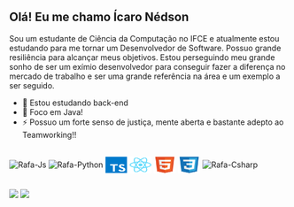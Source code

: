 ## Olá! Eu me chamo Ícaro Nédson ##

Sou um estudante de Ciência da Computação no IFCE e atualmente estou estudando para me tornar um Desenvolvedor de Software. 
Possuo grande resiliência para alcançar meus objetivos. Estou perseguindo meu grande sonho de ser um exímio desenvolvedor 
para conseguir fazer a diferença no mercado de trabalho e ser uma grande referência na área e um exemplo a ser seguido.

- 🔭 Estou estudando back-end
- 🌱 Foco em Java!
- ⚡ Possuo um forte senso de justiça, mente aberta e bastante adepto ao Teamworking!! 

<div style="display: inline_block"><br>
  <img align="center" alt="Rafa-Js" height="30" width="40" src="https://cdn.jsdelivr.net/gh/devicons/devicon/icons/java/java-original.svg">
  <img align="center" alt="Rafa-Python" height="30" width="40" src="https://cdn.jsdelivr.net/gh/devicons/devicon/icons/spring/spring-original.svg">  
  <img align="center" alt="Rafa-Ts" height="30" width="40" src="https://raw.githubusercontent.com/devicons/devicon/master/icons/typescript/typescript-plain.svg">
  <img align="center" alt="Rafa-React" height="30" width="40" src="https://raw.githubusercontent.com/devicons/devicon/master/icons/react/react-original.svg">
  <img align="center" alt="Rafa-HTML" height="30" width="40" src="https://raw.githubusercontent.com/devicons/devicon/master/icons/html5/html5-original.svg">
  <img align="center" alt="Rafa-CSS" height="30" width="40" src="https://raw.githubusercontent.com/devicons/devicon/master/icons/css3/css3-original.svg">
  <img align="center" alt="Rafa-Csharp" height="30" width="40" src="https://cdn.jsdelivr.net/gh/devicons/devicon/icons/postgresql/postgresql-original.svg">
</div>

##
    
<div>
  <a href = "mailto:icaronedson54@gmail.com"><img src="https://img.shields.io/badge/-Gmail-%23333?style=for-the-badge&logo=gmail&logoColor=white" target="_blank"></a>
  <a href="https://www.linkedin.com/in/nedsonicaro/-45875016a" target="_blank"><img src="https://img.shields.io/badge/-LinkedIn-%230077B5?style=for-the-badge&logo=linkedin&logoColor=white" target="_blank"></a> 
</div>    
    
